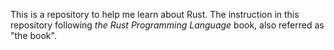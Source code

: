 This is a repository to help me learn about Rust. The instruction in this repository following *the Rust Programming Language* book, also referred as "the book". 